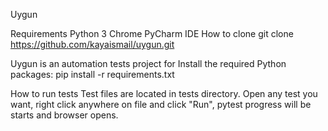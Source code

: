 Uygun

Requirements
Python 3
Chrome
PyCharm IDE
How to clone 
git clone https://github.com/kayaismail/uygun.git

Uygun is an automation tests project for 
Install the required Python packages:
pip install -r requirements.txt

How to run tests
Test files are located in tests directory. Open any test you want, right click anywhere on file and click "Run", pytest progress will be starts and browser opens.
